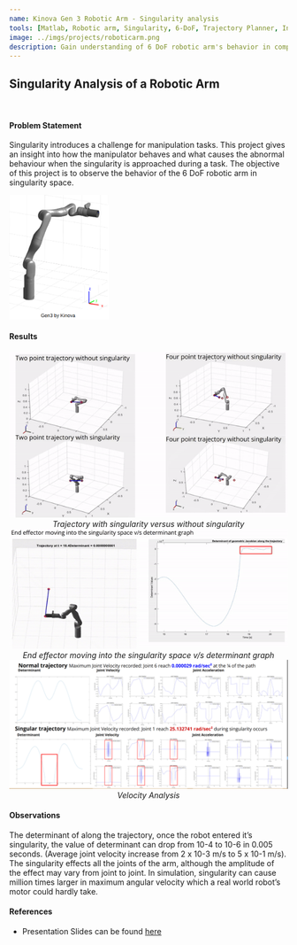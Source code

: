 ```yaml
---
name: Kinova Gen 3 Robotic Arm - Singularity analysis
tools: [Matlab, Robotic arm, Singularity, 6-DoF, Trajectory Planner, Inverse Kinematics]
image: ../imgs/projects/roboticarm.png
description: Gain understanding of 6 DoF robotic arm's behavior in complex manipulation scenarios.
---
```


## Singularity Analysis of a Robotic Arm
<br>

#### **Problem Statement**
Singularity introduces a challenge for manipulation tasks. This project gives an insight into how the manipulator behaves and what causes the abnormal behaviour when the singularity is approached during a task. The objective of this project is to observe the behavior of the 6 DoF robotic arm in singularity space. 

<img src="../imgs/projects/gen3.png" alt="drawing" width="180"/>

#### **Results**

<img src="../imgs/projects/roboticarm.gif" alt="drawing" width="850"/>
<div style="text-align: center;"><i>Trajectory with singularity versus without singularity</i></div>
<img src="../imgs/projects/roboticarmresults.gif" alt="drawing" width="850"/>
<div style="text-align: center;"><i>End effector moving into the singularity space v/s determinant graph</i></div>
<img src="../imgs/projects/gen3Results3.png" alt="drawing" width="850"/>
<div style="text-align: center;"><i>Velocity Analysis</i></div>

#### **Observations**
The determinant of along the trajectory, once the robot entered it’s singularity, the value of determinant can drop from 10-4 to 10-6 in 0.005 seconds. (Average joint velocity increase from 2 x 10-3 m/s to 5 x 10-1 m/s). The singularity effects all the joints of the arm, although the amplitude of the effect may vary from joint to joint. In simulation, singularity can cause million times larger in maximum angular velocity which a  real world robot’s motor could hardly take.


#### **References**
- Presentation Slides can be found [here](https://docs.google.com/presentation/d/1pWjI-pksor5b-wgtyGRxmXzQLNMHgBYMaoCtgSRxlDg/edit?usp=sharing)
